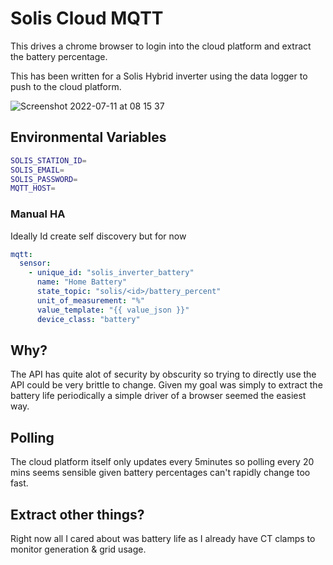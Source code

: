 # Solis Cloud MQTT

This drives a chrome browser to login into the cloud platform and extract the battery percentage.

This has been written for a Solis Hybrid inverter using the data logger to push to the cloud platform.

![Screenshot 2022-07-11 at 08 15 37](https://user-images.githubusercontent.com/319498/178209191-1a9e699b-0c92-45d8-bf3e-71a9f5a6feac.png)


## Environmental Variables

```bash
SOLIS_STATION_ID=
SOLIS_EMAIL=
SOLIS_PASSWORD=
MQTT_HOST=
```

### Manual HA

Ideally Id create self discovery but for now

```yaml
mqtt:
  sensor:
    - unique_id: "solis_inverter_battery"
      name: "Home Battery"
      state_topic: "solis/<id>/battery_percent"
      unit_of_measurement: "%"
      value_template: "{{ value_json }}"
      device_class: "battery"
```

## Why?

The API has quite alot of security by obscurity so trying to directly use the API could be very brittle to change. 
Given my goal was simply to extract the battery life periodically a simple driver of a browser seemed the easiest way.

## Polling

The cloud platform itself only updates every 5minutes so polling every 20 mins seems sensible given battery percentages
can't rapidly change too fast.

## Extract other things?

Right now all I cared about was battery life as I already have CT clamps to monitor generation & grid usage.
